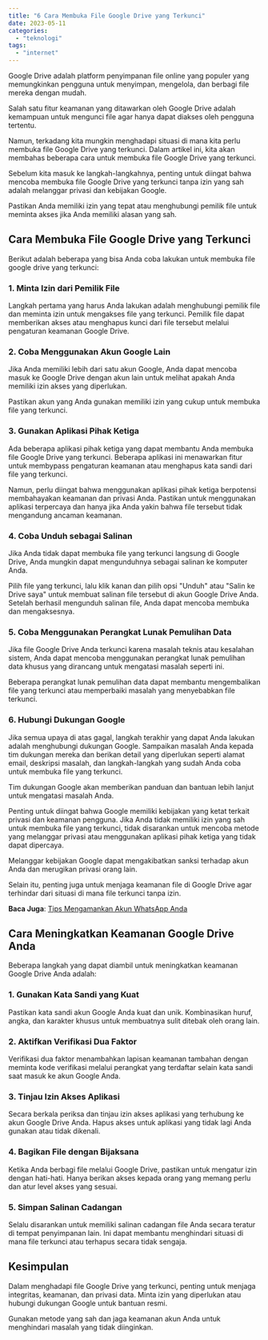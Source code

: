 ```yaml
---
title: "6 Cara Membuka File Google Drive yang Terkunci"
date: 2023-05-11
categories: 
  - "teknologi"
tags: 
  - "internet"
---
```


Google Drive adalah platform penyimpanan file online yang populer yang memungkinkan pengguna untuk menyimpan, mengelola, dan berbagi file mereka dengan mudah.

Salah satu fitur keamanan yang ditawarkan oleh Google Drive adalah kemampuan untuk mengunci file agar hanya dapat diakses oleh pengguna tertentu.

Namun, terkadang kita mungkin menghadapi situasi di mana kita perlu membuka file Google Drive yang terkunci. Dalam artikel ini, kita akan membahas beberapa cara untuk membuka file Google Drive yang terkunci.

Sebelum kita masuk ke langkah-langkahnya, penting untuk diingat bahwa mencoba membuka file Google Drive yang terkunci tanpa izin yang sah adalah melanggar privasi dan kebijakan Google.

Pastikan Anda memiliki izin yang tepat atau menghubungi pemilik file untuk meminta akses jika Anda memiliki alasan yang sah.

## Cara Membuka File Google Drive yang Terkunci

Berikut adalah beberapa yang bisa Anda coba lakukan untuk membuka file google drive yang terkunci:

### 1\. Minta Izin dari Pemilik File

Langkah pertama yang harus Anda lakukan adalah menghubungi pemilik file dan meminta izin untuk mengakses file yang terkunci. Pemilik file dapat memberikan akses atau menghapus kunci dari file tersebut melalui pengaturan keamanan Google Drive.

### 2\. Coba Menggunakan Akun Google Lain

Jika Anda memiliki lebih dari satu akun Google, Anda dapat mencoba masuk ke Google Drive dengan akun lain untuk melihat apakah Anda memiliki izin akses yang diperlukan.

Pastikan akun yang Anda gunakan memiliki izin yang cukup untuk membuka file yang terkunci.

### 3\. Gunakan Aplikasi Pihak Ketiga

Ada beberapa aplikasi pihak ketiga yang dapat membantu Anda membuka file Google Drive yang terkunci. Beberapa aplikasi ini menawarkan fitur untuk membypass pengaturan keamanan atau menghapus kata sandi dari file yang terkunci.

Namun, perlu diingat bahwa menggunakan aplikasi pihak ketiga berpotensi membahayakan keamanan dan privasi Anda. Pastikan untuk menggunakan aplikasi terpercaya dan hanya jika Anda yakin bahwa file tersebut tidak mengandung ancaman keamanan.

### 4\. Coba Unduh sebagai Salinan

Jika Anda tidak dapat membuka file yang terkunci langsung di Google Drive, Anda mungkin dapat mengunduhnya sebagai salinan ke komputer Anda.

Pilih file yang terkunci, lalu klik kanan dan pilih opsi "Unduh" atau "Salin ke Drive saya" untuk membuat salinan file tersebut di akun Google Drive Anda. Setelah berhasil mengunduh salinan file, Anda dapat mencoba membuka dan mengaksesnya.

### 5\. Coba Menggunakan Perangkat Lunak Pemulihan Data

Jika file Google Drive Anda terkunci karena masalah teknis atau kesalahan sistem, Anda dapat mencoba menggunakan perangkat lunak pemulihan data khusus yang dirancang untuk mengatasi masalah seperti ini.

Beberapa perangkat lunak pemulihan data dapat membantu mengembalikan file yang terkunci atau memperbaiki masalah yang menyebabkan file terkunci.

### 6\. Hubungi Dukungan Google

Jika semua upaya di atas gagal, langkah terakhir yang dapat Anda lakukan adalah menghubungi dukungan Google. Sampaikan masalah Anda kepada tim dukungan mereka dan berikan detail yang diperlukan seperti alamat email, deskripsi masalah, dan langkah-langkah yang sudah Anda coba untuk membuka file yang terkunci.

Tim dukungan Google akan memberikan panduan dan bantuan lebih lanjut untuk mengatasi masalah Anda.

Penting untuk diingat bahwa Google memiliki kebijakan yang ketat terkait privasi dan keamanan pengguna. Jika Anda tidak memiliki izin yang sah untuk membuka file yang terkunci, tidak disarankan untuk mencoba metode yang melanggar privasi atau menggunakan aplikasi pihak ketiga yang tidak dapat dipercaya.

Melanggar kebijakan Google dapat mengakibatkan sanksi terhadap akun Anda dan merugikan privasi orang lain.

Selain itu, penting juga untuk menjaga keamanan file di Google Drive agar terhindar dari situasi di mana file terkunci tanpa izin.

**Baca Juga**: [Tips Mengamankan Akun WhatsApp Anda](https://ajiekusumadhany.com/tips-mengamankan-akun-whatsapp-anda/)

## Cara Meningkatkan Keamanan Google Drive Anda

Beberapa langkah yang dapat diambil untuk meningkatkan keamanan Google Drive Anda adalah:

### 1\. Gunakan Kata Sandi yang Kuat

Pastikan kata sandi akun Google Anda kuat dan unik. Kombinasikan huruf, angka, dan karakter khusus untuk membuatnya sulit ditebak oleh orang lain.

### 2\. Aktifkan Verifikasi Dua Faktor

Verifikasi dua faktor menambahkan lapisan keamanan tambahan dengan meminta kode verifikasi melalui perangkat yang terdaftar selain kata sandi saat masuk ke akun Google Anda.

### 3\. Tinjau Izin Akses Aplikasi

Secara berkala periksa dan tinjau izin akses aplikasi yang terhubung ke akun Google Drive Anda. Hapus akses untuk aplikasi yang tidak lagi Anda gunakan atau tidak dikenali.

### 4\. Bagikan File dengan Bijaksana

Ketika Anda berbagi file melalui Google Drive, pastikan untuk mengatur izin dengan hati-hati. Hanya berikan akses kepada orang yang memang perlu dan atur level akses yang sesuai.

### 5\. Simpan Salinan Cadangan

Selalu disarankan untuk memiliki salinan cadangan file Anda secara teratur di tempat penyimpanan lain. Ini dapat membantu menghindari situasi di mana file terkunci atau terhapus secara tidak sengaja.

## Kesimpulan

Dalam menghadapi file Google Drive yang terkunci, penting untuk menjaga integritas, keamanan, dan privasi data. Minta izin yang diperlukan atau hubungi dukungan Google untuk bantuan resmi.

Gunakan metode yang sah dan jaga keamanan akun Anda untuk menghindari masalah yang tidak diinginkan.
